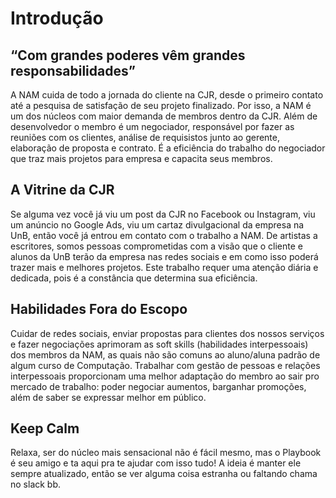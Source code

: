# Introdução

## “Com grandes poderes vêm grandes responsabilidades”

A NAM cuida de todo a jornada do cliente na CJR, desde o primeiro contato até a pesquisa de satisfação de seu projeto finalizado. Por isso, a NAM é um dos núcleos com maior demanda de membros dentro da CJR. Além de desenvolvedor o membro é um negociador, responsável por fazer as reuniões com os clientes, análise de requisistos junto ao gerente, elaboração de proposta e contrato. É a eficiência do trabalho do negociador que traz mais projetos para empresa e capacita seus membros.

## A Vitrine da CJR

Se alguma vez você já viu um post da CJR no Facebook ou Instagram, viu um anúncio no Google Ads, viu um cartaz divulgacional da empresa na UnB, então você já entrou em contato com o trabalho a NAM. De artistas a escritores, somos pessoas comprometidas com a visão que o cliente e alunos da UnB terão da empresa nas redes sociais e em como isso poderá trazer mais e melhores projetos. Este trabalho requer uma atenção diária e dedicada, pois é a constância que determina sua eficiência.

## Habilidades Fora do Escopo

Cuidar de redes sociais, enviar propostas para clientes dos nossos serviços e fazer negociações aprimoram as soft skills \(habilidades interpessoais\) dos membros da NAM, as quais não são comuns ao aluno/aluna padrão de algum curso de Computação. Trabalhar com gestão de pessoas e relações interpessoais proporcionam uma melhor adaptação do membro ao sair pro mercado de trabalho: poder negociar aumentos, barganhar promoções, além de saber se expressar melhor em público.

## Keep Calm

Relaxa, ser do núcleo mais sensacional não é fácil mesmo, mas o Playbook é seu amigo e ta aqui pra te ajudar com isso tudo! A ideia é manter ele sempre atualizado, então se ver alguma coisa estranha ou faltando chama no slack bb.

